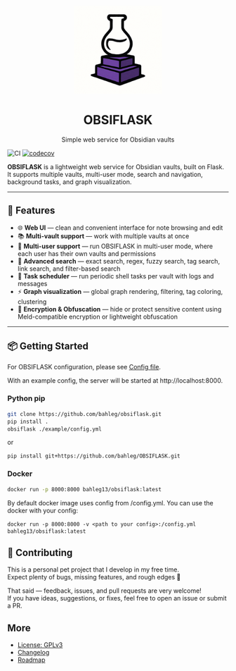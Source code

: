 <div align="center">  
    <picture>
      <img alt="OBSIFLASK logo" src="obsiflask/static/logo_small.png" width="200px">
    </picture>
    <h1> OBSIFLASK </h1>
    <p align="center"> Simple web service for Obsidian vaults </p>
</div>


![CI](https://github.com/bahleg/OBSIFLASK/actions/workflows/ci.yml/badge.svg)
[![codecov](https://codecov.io/gh/bahleg/OBSIFLASK/branch/main/graph/badge.svg)](https://codecov.io/gh/bahleg/OBSIFLASK)

**OBSIFLASK** is a lightweight web service for Obsidian vaults, built on Flask.  
It supports multiple vaults, multi-user mode, search and navigation, background tasks, and graph visualization.

---

## 🚀 Features
- 🌐 **Web UI** — clean and convenient interface for note browsing and edit
- 📚 **Multi-vault support** — work with multiple vaults at once  
- 👥 **Multi-user support** — run OBSIFLASK in multi-user mode, where each user has their own vaults and permissions  
- 🔎 **Advanced search** — exact search, regex, fuzzy search, tag search, link search, and filter-based search  
- 📝 **Task scheduler** — run periodic shell tasks per vault with logs and messages  
- ⚡ **Graph visualization** — global graph rendering, filtering, tag coloring, clustering  
- 🔐 **Encryption & Obfuscation** — hide or protect sensitive content using Meld-compatible encryption or lightweight obfuscation  
---

## 📦 Getting Started
For OBSIFLASK configuration, please see [Config file](https://github.com/bahleg/OBSIFLASK/blob/main/obsiflask/config.py).

With an example config, the server will be started at http://localhost:8000. 

### Python pip
```bash
git clone https://github.com/bahleg/obsiflask.git
pip install .
obsiflask ./example/config.yml
```

or
```
pip install git+https://github.com/bahleg/OBSIFLASK.git
```


### Docker
```bash bash build_docker.sh
docker run -p 8000:8000 bahleg13/obsiflask:latest
```

By default docker image uses config from /config.yml. You can use the docker with your config:
```
docker run -p 8000:8000 -v <path to your config>:/config.yml bahleg13/obsiflask:latest
```

## 🤝 Contributing

This is a personal pet project that I develop in my free time.  
Expect plenty of bugs, missing features, and rough edges 🙂  

That said — feedback, issues, and pull requests are very welcome!  
If you have ideas, suggestions, or fixes, feel free to open an issue or submit a PR.


## More
* [License: GPLv3](LICENSE)
* [Changelog](changelog.md)
* [Roadmap](roadmap.md)

